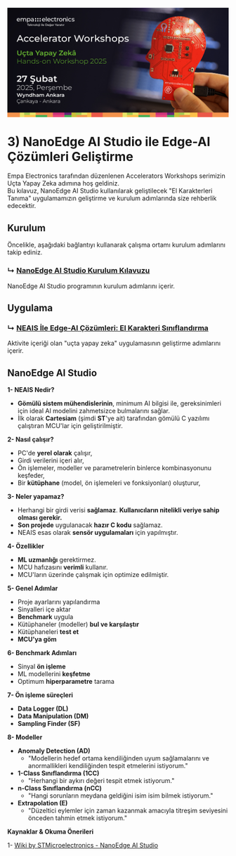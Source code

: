 <p align="center">
    <img src="./Additionals/Empa-Workshops-Template-Banner2.png" alt="Accelerator Workshops" 
    style="display: block; margin: 0 auto"/>
</p>

# 3) NanoEdge AI Studio ile Edge-AI Çözümleri Geliştirme
Empa Electronics tarafından düzenlenen Accelerators Workshops serimizin Uçta Yapay Zeka adımına hoş geldiniz.  
Bu kılavuz, NanoEdge AI Studio kullanılarak geliştilecek "El Karakterleri Tanıma" uygulamamızın geliştirme ve kurulum adımlarında size rehberlik edecektir.

## Kurulum
Öncelikle, aşağıdaki bağlantıyı kullanarak çalışma ortamı kurulum adımlarını takip ediniz.
### ↳ [NanoEdge AI Studio Kurulum Kılavuzu](Kurulum.md)
NanoEdge AI Studio programının kurulum adımlarını içerir.

## Uygulama
### ↳ [NEAIS İle Edge-AI Çözümleri: El Karakteri Sınıflandırma](Uygulama.md)
Aktivite içeriği olan "uçta yapay zeka" uygulamasının geliştirme adımlarını içerir.

## NanoEdge AI Studio

**1- NEAIS Nedir?**
- **Gömülü sistem mühendislerinin**, minimum AI bilgisi ile, gereksinimleri için ideal AI modelini zahmetsizce bulmalarını sağlar.
- İlk olarak **Cartesiam** (şimdi **ST**'ye ait) tarafından gömülü C yazılımı çalıştıran MCU'lar için geliştirilmiştir.

**2- Nasıl çalışır?**
- PC'de **yerel olarak** çalışır,
- Girdi verilerini içeri alır,
- Ön işlemeler, modeller ve parametrelerin binlerce kombinasyonunu keşfeder,
- Bir **kütüphane** (model, ön işlemeleri ve fonksiyonları) oluşturur,

**3- Neler yapamaz?**
- Herhangi bir girdi verisi **sağlamaz**. **Kullanıcıların nitelikli veriye sahip olması gerekir.**
- **Son projede** uygulanacak **hazır C kodu** sağlamaz.
- NEAIS esas olarak **sensör uygulamaları** için yapılmıştır.

**4- Özellikler**
- **ML uzmanlığı** gerektirmez.
- MCU hafızasını **verimli** kullanır.
- MCU'ların üzerinde çalışmak için optimize edilmiştir.

**5- Genel Adımlar**
- Proje ayarlarını yapılandırma
- Sinyalleri içe aktar
- **Benchmark** uygula
- Kütüphaneler (modeller) **bul ve karşılaştır**
- Kütüphaneleri **test et**
- **MCU'ya göm**

**6- Benchmark Adımları**
- Sinyal **ön işleme**
- ML modellerini **keşfetme**
- Optimum **hiperparametre** tarama

**7- Ön işleme süreçleri**
- **Data Logger (DL)**
- **Data Manipulation (DM)**
- **Sampling Finder (SF)**

**8- Modeller**
- **Anomaly Detection (AD)**
    - "Modellerin hedef ortama kendiliğinden uyum sağlamalarını ve anormallikleri kendiliğinden tespit etmelerini istiyorum."
- **1-Class Sınıflandırma (1CC)**
    - "Herhangi bir aykırı değeri tespit etmek istiyorum."
- **n-Class Sınıflandırma (nCC)**
    - "Hangi sorunların meydana geldiğini isim isim bilmek istiyorum."
- **Extrapolation (E)**
    - "Düzeltici eylemler için zaman kazanmak amacıyla titreşim seviyesini önceden tahmin etmek istiyorum."

**Kaynaklar & Okuma Önerileri** 

1- [Wiki by STMicroelectronics - NanoEdge AI Studio](https://wiki.stmicroelectronics.cn/stm32mcu/wiki/AI:NanoEdge_AI_Studio)
